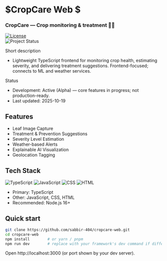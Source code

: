 # $CropCare Web $
### CropCare — Crop monitoring & treatment 🚜🌱
[![License](https://img.shields.io/badge/License-MIT-lightgrey.svg)](https://opensource.org/licenses/MIT)   
![Project Status](https://img.shields.io/badge/status-Active%20(Alpha)-orange)

Short description
- Lightweight TypeScript frontend for monitoring crop health, estimating severity, and delivering treatment suggestions. Frontend-focused; connects to ML and weather services.

Status
- Development: Active (Alpha) — core features in progress; not production-ready.  
- Last updated: 2025-10-19

## Features
- Leaf Image Capture
- Treatment & Prevention Suggestions
- Severity Level Estimation
- Weather-based Alerts
- Explainable AI Visualization
- Geolocation Tagging

## Tech Stack
![TypeScript](https://img.shields.io/badge/TypeScript-89.6%25-blue)
![JavaScript](https://img.shields.io/badge/JavaScript-4.3%25-yellow)
![CSS](https://img.shields.io/badge/CSS-3.9%25-blueviolet)
![HTML](https://img.shields.io/badge/HTML-2.2%25-orange)
- Primary: TypeScript
- Other: JavaScript, CSS, HTML
- Recommended: Node.js 16+


## Quick start
```bash
git clone https://github.com/sabbir-404/cropcare-web.git
cd cropcare-web
npm install        # or yarn / pnpm
npm run dev        # replace with your framework's dev command if different
```
Open http://localhost:3000 (or port shown by your dev server).
